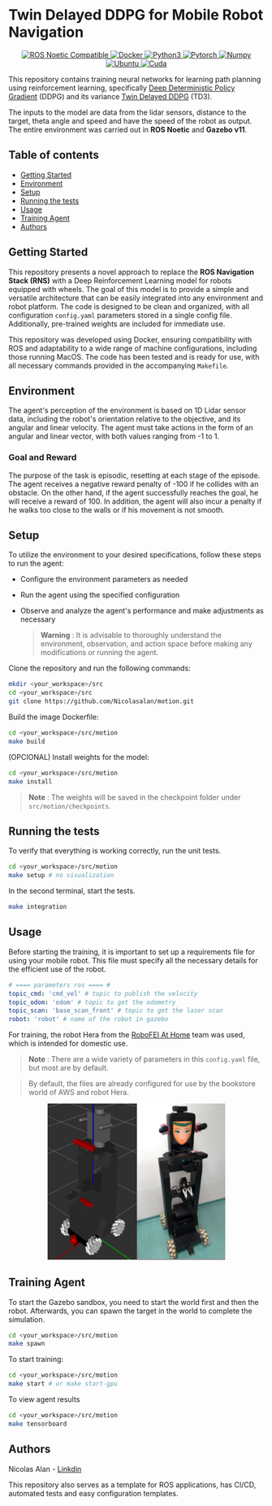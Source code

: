 # Twin Delayed DDPG for Mobile Robot Navigation

<p align="center">
  <a href="http://wiki.ros.org/noetic">
    <img src="https://img.shields.io/badge/ROS-Noetic-yellow" alt="ROS Noetic Compatible">
  </a>
  <a href="https://docs.docker.com/">
    <img src="https://img.shields.io/badge/Docker-v20.10.21-blue" alt="Docker">
  </a>
  <a href="https://www.python.org/">
    <img src="https://img.shields.io/badge/Python-v3.8.10-brightgreen" alt="Python3">
  </a>
  <a href="https://pytorch.org/">
    <img src="https://img.shields.io/badge/PyTorch-v1.13.1-orange" alt="Pytorch">
  </a>
  <a href="https://numpy.org/">
    <img src="https://img.shields.io/badge/NumPy-v1.17.4-blueviolet" alt="Numpy">
  </a>
  <a href="https://releases.ubuntu.com/">
    <img src="https://img.shields.io/badge/Ubuntu-v20.04-9cf" alt="Ubuntu">
  </a>
  <a href="https://developer.nvidia.com/cuda-downloads">
    <img src="https://img.shields.io/badge/Cuda-v11.8-red" alt="Cuda">
  </a>
</p>


This repository contains training neural networks for learning path planning using reinforcement learning, specifically [Deep Deterministic Policy Gradient](https://spinningup.openai.com/en/latest/algorithms/ddpg.html#id1) (DDPG) and its variance [Twin Delayed DDPG](https://spinningup.openai.com/en/latest/algorithms/td3.html#id1) (TD3).

The inputs to the model are data from the lidar sensors, distance to the target, theta angle and speed and have the speed of the robot as output. The entire environment was carried out in **ROS Noetic** and **Gazebo v11**.

## Table of contents  

- [Getting Started](#Getting-Started) 
- [Environment](#Environment) 
- [Setup](#Setup)
- [Running the tests](#Running-the-tests)
- [Usage](#Usage)
- [Training Agent](#Training-Agent)
- [Authors](#Authors)

## Getting Started
<a name="Getting-Started"></a>

This repository presents a novel approach to replace the **ROS Navigation Stack (RNS)** with a Deep Reinforcement Learning model for robots equipped with wheels. The goal of this model is to provide a simple and versatile architecture that can be easily integrated into any environment and robot platform. The code is designed to be clean and organized, with all configuration ``config.yaml`` parameters stored in a single config file. Additionally, pre-trained weights are included for immediate use.

This repository was developed using Docker, ensuring compatibility with ROS and adaptability to a wide range of machine configurations, including those running MacOS. The code has been tested and is ready for use, with all necessary commands provided in the accompanying ``Makefile``.

## Environment
<a name="Environment"></a>

The agent's perception of the environment is based on 1D Lidar sensor data, including the robot's orientation relative to the objective, and its angular and linear velocity. The agent must take actions in the form of an angular and linear vector, with both values ranging from -1 to 1.

### Goal and Reward
The purpose of the task is episodic, resetting at each stage of the episode. The agent receives a negative reward penalty of -100 if he collides with an obstacle. On the other hand, if the agent successfully reaches the goal, he will receive a reward of 100. In addition, the agent will also incur a penalty if he walks too close to the walls or if his movement is not smooth.

## Setup
<a name="Setup"></a>

To utilize the environment to your desired specifications, follow these steps to run the agent:

- Configure the environment parameters as needed
- Run the agent using the specified configuration
- Observe and analyze the agent's performance and make adjustments as necessary

  > **Warning** :
  > It is advisable to thoroughly understand the environment, observation, and action space before making any modifications or running the agent.

Clone the repository and run the following commands:

```bash
mkdir <your_workspace>/src
cd <your_workspace>/src
git clone https://github.com/Nicolasalan/motion.git
```

Build the image Dockerfile:

```bash
cd <your_workspace>/src/motion
make build
```

(OPCIONAL) Install weights for the model:

```bash
cd <your_workspace>/src/motion
make install
```
  > **Note** :
  > The weights will be saved in the checkpoint folder under `src/motion/checkpoints`.

## Running the tests

<a name="Running-the-tests"></a>

To verify that everything is working correctly, run the unit tests.
```bash
cd <your_workspace>/src/motion
make setup # no visualization
```
In the second terminal, start the tests.
```bash
make integration
```

## Usage

<a name="Usage"></a>

Before starting the training, it is important to set up a requirements file for using your mobile robot. This file must specify all the necessary details for the efficient use of the robot.

```yaml
# ==== parameters ros ==== #
topic_cmd: 'cmd_vel' # topic to publish the velocity
topic_odom: 'odom' # topic to get the odometry
topic_scan: 'base_scan_front' # topic to get the laser scan
robot: 'robot' # name of the robot in gazebo
```
For training, the robot Hera from the [RoboFEI At Home](https://github.com/robofei-home) team was used, which is intended for domestic use.
  > **Note** :
  > There are a wide variety of parameters in this `config.yaml` file, but most are by default.
  
  > By default, the files are already configured for use by the bookstore world of AWS and robot Hera.

<div align="center">
     <img src="https://raw.githubusercontent.com/Home-Environment-Robot-Assistant/hera_description/master/doc/hera2020.png" alt="Hera Robot" width="350px">
</div>

## Training Agent

<a name="Training-Agent"></a>

To start the Gazebo sandbox, you need to start the world first and then the robot. Afterwards, you can spawn the target in the world to complete the simulation.
```bash
cd <your_workspace>/src/motion
make spawn
```

To start training:

```bash
cd <your_workspace>/src/motion
make start # or make start-gpu
```

To view agent results

```bash
cd <your_workspace>/src/motion
make tensorboard
```

## Authors

<a name="Authors"></a>

Nicolas Alan - [Linkdin](https://www.linkedin.com/in/nicolas-alan-grotti/)

This repository also serves as a template for ROS applications, has CI/CD, automated tests and easy configuration templates.
